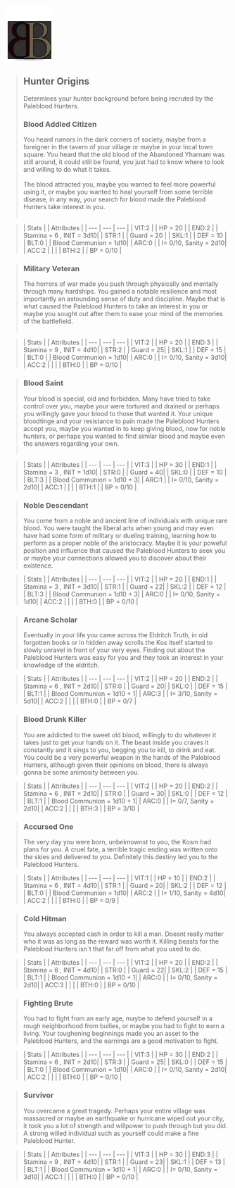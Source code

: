 <a id= "logo" href="https://fellipepombo.github.io/BloodandBeastsTTRPG/">
  <img src="assets/images/logo.png">
</a>
<meta name="viewport" content="width=device-width, initial-scale=1.0">

>## Hunter Origins
>Determines your hunter background before being recruted by the Paleblood Hunters.
>### Blood Addled Citizen
>You heard rumors in the dark corners of society, maybe from a foreigner in the tavern of your village or maybe in your local town square. You heard that the old blood of the Abandoned Yharnam was still around, it could still be found, you just had to know where to look and willing to do what it takes. <br> <br>
The blood attracted you, maybe you wanted to feel more powerful using it, or maybe you wanted to heal yourself from some terrible disease, in any way, your search for blood made the Paleblood Hunters take interest in you.<br><br>

>| Stats |  | Attributes |
| --- | --- | --- |
| VIT:2 |  | HP = 20 |
| END:2 |  | Stamina = 6  , INIT = 3d10|
| STR:1 |  | Guard = 20 |
| SKL:1 |  | DEF = 10 |
| BLT:0 |  | Blood Communion = 1d10|
| ARC:0 |  | I= 0/10, Sanity = 2d10|
| ACC:2 |  | |
| BTH:2 |  | BP = 0/10 |

>### Military Veteran
>The horrors of war made you push through physically and mentally through many hardships. You gained a notable resilience and most importantly an astounding sense of duty and discipline. Maybe that is what caused the Paleblood Hunters to take an interest in you or maybe you sought out after them to ease your mind of the memories of the battlefield.<br><br>

>| Stats |  | Attributes |
| --- | --- | --- |
| VIT:2 |  | HP = 20 |
| END:3 |  | Stamina = 9  , INIT = 4d10|
| STR:2 |  | Guard = 25|
| SKL:1 |  | DEF = 15 |
| BLT:0 |  | Blood Communion = 1d10|
| ARC:0 |  | I= 0/10, Sanity = 3d10|
| ACC:2 |  | |
| BTH:0 |  | BP = 0/10 |

>### Blood Saint
>Your blood is special, old and forbidden. Many have tried to take control over you, maybe your were tortured and drained or perhaps you willingly gave your blood to those that wanted it. Your unique bloodtinge and your resistance to pain made the Paleblood Hunters accept you, maybe you wanted in to keep giving blood, now for noble hunters, or perhaps you wanted to find similar blood and maybe even the answers regarding your own.<br><br>

>| Stats |  | Attributes |
| --- | --- | --- |
| VIT:3 |  | HP = 30 |
| END:1 |  | Stamina = 3  , INIT = 1d10|
| STR:0 |  | Guard = 40|
| SKL:0 |  | DEF = 10 |
| BLT:3 |  | Blood Communion = 1d10 + 3|
| ARC:1 |  | I= 0/10, Sanity = 2d10|
| ACC:1 |  | |
| BTH:1 |  | BP = 0/10 |

>### Noble Descendant
>You come from a noble and ancient line of individuals with unique rare blood. You were taught the liberal arts when young and may even have had some form of military or dueling training, learning how to perform as a proper noble of the aristocracy. Maybe it is your poweful position and influence that caused the Paleblood Hunters to seek you or maybe your connections allowed you to discover about their existence. 

>| Stats |  | Attributes |
| --- | --- | --- |
| VIT:2 |  | HP = 20 |
| END:1 |  | Stamina = 3  , INIT = 3d10|
| STR:1 |  | Guard = 22|
| SKL:2 |  | DEF = 12 |
| BLT:3 |  | Blood Communion = 1d10 + 3|
| ARC:0 |  | I= 0/10, Sanity = 1d10|
| ACC:2 |  | |
| BTH:0 |  | BP = 0/10 |

>### Arcane Scholar
> Eventually in your life you came across the Eldritch Truth, in old forgotten books or in hidden away scrolls the Kos itself started to slowly unravel in front of your very eyes. Finding out about the Paleblood Hunters was easy for you and they took an interest in your knowledge of the eldritch. 

>| Stats |  | Attributes |
| --- | --- | --- |
| VIT:2 |  | HP = 20 |
| END:2 |  | Stamina = 6  , INIT = 2d10|
| STR:0 |  | Guard = 20|
| SKL:0 |  | DEF = 15 |
| BLT:1 |  | Blood Communion = 1d10 + 1|
| ARC:3 |  | I= 3/10, Sanity = 5d10|
| ACC:2 |  | |
| BTH:0 |  | BP = 0/7 |

>### Blood Drunk Killer
> You are addicted to the sweet old blood, willingly to do whatever it takes just to get your hands on it. The beast inside you craves it constantly and it sings to you, begging you to kill, to drink and eat. You could be a very powerful weapon in the hands of the Paleblood Hunters, although given their opinions on blood, there is always gonna be some animosity between you.

>| Stats |  | Attributes |
| --- | --- | --- |
| VIT:2 |  | HP = 20 |
| END:2 |  | Stamina = 6  , INIT = 2d10|
| STR:0 |  | Guard = 30|
| SKL:0 |  | DEF = 12 |
| BLT:1 |  | Blood Communion = 1d10 + 1|
| ARC:0 |  | I= 0/7, Sanity = 2d10|
| ACC:2 |  | |
| BTH:3 |  | BP = 3/10 |

>### Accursed One
>The very day you were born, unbeknownst to you, the Kosm had plans for you. A cruel fate, a terrible tragic ending was written onto the skies and delivered to you. Definitely this destiny led you to the Paleblood Hunters.

>| Stats |  | Attributes |
| --- | --- | --- |
| VIT:1 |  | HP = 10 |
| END:2 |  | Stamina = 6  , INIT = 4d10|
| STR:1 |  | Guard = 20|
| SKL:2 |  | DEF = 12 |
| BLT:0 |  | Blood Communion = 1d10|
| ARC:2 |  | I= 1/10, Sanity = 4d10|
| ACC:2 |  | |
| BTH:0 |  | BP = 0/9 |

>### Cold Hitman
>You always accepted cash in order to kill a man. Doesnt really matter who it was as long as the reward was worth it. Killing beasts for the Paleblood Hunters isn`t that far off from what you used to do.

>| Stats |  | Attributes |
| --- | --- | --- |
| VIT:2 |  | HP = 20 |
| END:2 |  | Stamina = 6  , INIT = 4d10|
| STR:0 |  | Guard = 22|
| SKL:2 |  | DEF = 15 |
| BLT:1 |  | Blood Communion = 1d10 + 1|
| ARC:0 |  | I= 0/10, Sanity = 2d10|
| ACC:3 |  | |
| BTH:0 |  | BP = 0/10 |

>### Fighting Brute
>You had to fight from an early age, maybe to defend yourself in a rough neighborhood from bullies, or maybe you had to fight to earn a living. Your toughening beginnings made you an asset to the Paleblood Hunters, and the earnings are a good motivation to fight.

>| Stats |  | Attributes |
| --- | --- | --- |
| VIT:3 |  | HP = 30 |
| END:2 |  | Stamina = 6  , INIT = 2d10|
| STR:3 |  | Guard = 25|
| SKL:0 |  | DEF = 15 |
| BLT:0 |  | Blood Communion = 1d10|
| ARC:0 |  | I= 0/10, Sanity = 2d10|
| ACC:2 |  | |
| BTH:0 |  | BP = 0/10 |

> ### Survivor
>You overcame a great tragedy. Perhaps your entire village was massacred or maybe an earthquake or hurricane wiped out your city, it took you a lot of strength and willpower to push through but you did. A strong willed individual such as yourself could make a fine Paleblood Hunter.

>| Stats |  | Attributes |
| --- | --- | --- |
| VIT:3 |  | HP = 30 |
| END:3 |  | Stamina = 9  , INIT = 4d10|
| STR:1 |  | Guard = 23|
| SKL:1 |  | DEF = 13 |
| BLT:1 |  | Blood Communion = 1d10 + 1|
| ARC:0 |  | I= 0/10, Sanity = 3d10|
| ACC:1 |  | |
| BTH:0 |  | BP = 0/10 |
